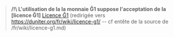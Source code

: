 > **/!\ L'utilisation de la la monnaie Ğ1 suppose l'acceptation de la [licence Ğ1]** [Licence Ğ1](licence-g1)
(redirigée vers https://duniter.org/fr/wiki/licence-g1/ -- cf entête de la source de /fr/wiki/licence-g1.md)

